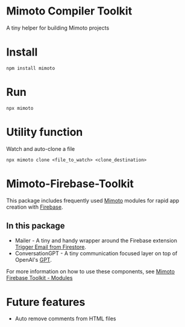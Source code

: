 # Mimoto Compiler Toolkit
A tiny helper for building Mimoto projects

# Install
```
npm install mimoto
```

# Run
```
npx mimoto
```


# Utility function
Watch and auto-clone a file
``` 
npx mimoto clone <file_to_watch> <clone_destination>
```


# Mimoto-Firebase-Toolkit

This package includes frequently used [Mimoto](https://thesocialcode.com/mimoto) modules for rapid app creation with [Firebase](https://firebase.google.com/).

## In this package

- Mailer - A tiny and handy wrapper around the Firebase extension [Trigger Email from Firestore](https://extensions.dev/extensions/firebase/firestore-send-email).
- ConversationGPT - A tiny communication focused layer on top of OpenAI's [GPT](https://platform.openai.com/docs/guides/gpt).

For more information on how to use these components, see [Mimoto Firebase Toolkit - Modules](https://github.com/TheSocialCode/Mimoto-Firebase-Toolkit/wiki/Modules)

# Future features
- Auto remove comments from HTML files